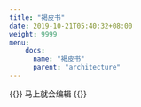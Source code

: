 ```yaml
---
title: "褐皮书"
date: 2019-10-21T05:40:32+08:00
weight: 9999
menu:
    docs:
      name: "褐皮书"
      parent: "architecture"
---
```



{{<adm type="tip" title="提醒" >}}
马上就会编辑
{{</adm >}}